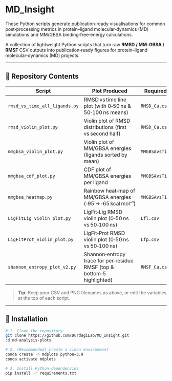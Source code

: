 # MD_Insight
These Python scripts generate publication‑ready visualisations for common post‑processing metrics in protein–ligand molecular‑dynamics (MD) simulations and MM/GBSA binding‑free‑energy calculations.


A collection of lightweight Python scripts that turn raw **RMSD / MM‑GBSA / RMSF** CSV outputs into publication‑ready figures for protein–ligand molecular‑dynamics (MD) projects.

---

## 📂 Repository Contents

| Script | Plot Produced | Required CSV | Output PNG |
| ------ | ------------- | ------------ | ---------- |
| `rmsd_vs_time_all_ligands.py` | RMSD vs time line plot (with 0‑50 ns & 50‑100 ns means) | `RMSD_Ca.csv` | `rmsd_vs_time_all_ligands.png` |
| `rmsd_violin_plot.py` | Violin plot of RMSD distributions (first vs second half) | `RMSD_Ca.csv` | `rmsd_violin_plot_exclude_frame0.png` |
| `mmgbsa_violin_plot.py` | Violin plot of MM/GBSA energies (ligands sorted by mean) | `MMGBSAvsTime.csv` | `mmgbsa_violin_plot.png` |
| `mmgbsa_cdf_plot.py` | CDF plot of MM/GBSA energies per ligand | `MMGBSAvsTime.csv` | `mmgbsa_cdf_plot.png` |
| `mmgbsa_heatmap.py` | Rainbow heat‑map of MM/GBSA energies (‑95 → ‑65 kcal mol⁻¹) | `MMGBSAvsTime.csv` | `mmgbsa_rainbow_heatmap.png` |
| `LigFitLig_violin_plot.py` | LigFit‑Lig RMSD violin plot (0‑50 ns vs 50‑100 ns) | `Lfl.csv` | `lfl_violin_plot_exclude_frame0.png` |
| `LigFitProt_violin_plot.py` | LigFit‑Prot RMSD violin plot (0‑50 ns vs 50‑100 ns) | `Lfp.csv` | `lfp_violin_plot_exclude_frame0.png` |
| `shannon_entropy_plot_v2.py` | Shannon‑entropy trace for per‑residue RMSF (top & bottom‑5 highlighted) | `RMSF_Ca.csv` | `shannon_entropy_plot_fixed.png` |

> **Tip:** Keep your CSV and PNG filenames as above, or edit the variables at the top of each script.

---

## 🔧 Installation

```bash
# 1. Clone the repository
git clone https://github.com/DurdagiLab/MD_Insight.git
cd md‑analysis‑plots

# 2. (Recommended) create a clean environment
conda create -n mdplots python=3.9
conda activate mdplots

# 3. Install Python dependencies
pip install -r requirements.txt


